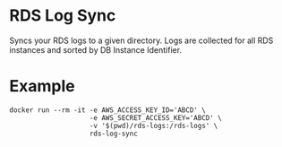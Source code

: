 # RDS Log Sync

Syncs your RDS logs to a given directory. Logs are collected for all RDS
instances and sorted by DB Instance Identifier.

# Example

```
docker run --rm -it -e AWS_ACCESS_KEY_ID='ABCD' \
                    -e AWS_SECRET_ACCESS_KEY='ABCD' \
                    -v '$(pwd)/rds-logs:/rds-logs' \
                    rds-log-sync
```
